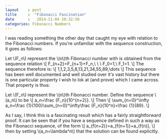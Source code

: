 ```yaml
---
layout    : post
title     :  "Fibonacci Fascination"
date      :   2014-11-04 10:32:56
categories: Fibonacci Numbers 
---
```


I was reading something the other day that caught my eye with relation to the Fibonacci numbers. If you're unfamiliar with the sequence construction, it goes as follows:

Let \\(F\_n\\) represent the \\(n\\)th Fibonacci number with is obtained from the sequence relation
\\[
F\_{n+2}=F\_{n+1}+F\_n,\ \ \ F\_0=1,\ F\_1=1.
\\]
The sequence therefore is:
\\[
1,1,2,3,5,8,13,21,34,55,89,\dots
\\]
This sequence has been well documented and well studied over it's vast history but there is one particular property I wish to lok at (and prove) which I came across. That property is thus:

Let \\(F\_n\\) represent the \\(n\\)th Fibonacci number. Define the sequence \\(a\_n\\) to be 
\\[
a\_n=\frac {F\_n}{10^{n+2}}.
\\]
Then
\\[
\sum\_{n=0}^\infty a\_n=\frac {1}{100}\sum\_{n=0}^\infty\frac {F\_n}{10^n}=\frac {1}{89}.
\\]

As I say, I think this is a fascinating result which has a fairly straightforward proof. It can be seen that if you have a sequence defined in such a way as the Fibonacci sequence, of the form
\\[
a\_{f(n+2)}=a\_{f(n+1)}+a\_{f(n)},
\\]
then by setting \\(a\_n=\lambda^n\\) that the solution can be found explicitly.
